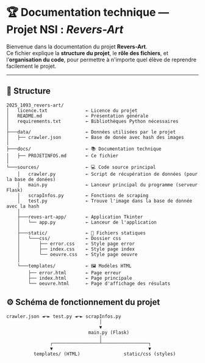 # 🏆 Documentation technique — Projet NSI : *Revers-Art*

Bienvenue dans la documentation du projet **Revers-Art**.  
Ce fichier explique la **structure du projet**, le **rôle des fichiers**, et l’**organisation du code**, pour permettre à n'importe quel élève de reprendre facilement le projet.

---

## 🌳 Structure

```text
2025_1093_revers-art/
│   licence.txt              ← Licence du projet
│   README.md                ← Présentation générale
│   requirements.txt         ← Bibliothèques Python nécessaires
│
├───data/                    ← Données utilisées par le projet
│   ├── crawler.json         ← Base de donée avec hash des images
│
├───docs/                    ← 📚 Documentation technique
│   ├── PROJETINFOS.md       ← Ce fichier
│
└───sources/                 ← 💻 Code source principal
    │   crawler.py           ← Script de récupération de données (pour la base de donées)
    │   main.py              ← Lanceur principal du programme (serveur Flask)
    │   scrapInfos.py        ← Fonctions de scraping
    │   test.py              ← Trouve l'image dans la base de donnée avec la hash
    │
    ├───reves-art-app/       ← Application Tkinter
    │   └── app.py           ← Lanceur de l'application
    │
    ├───static/              ← 🎨 Fichiers statiques
    │   └───css/             ← Dossier css
    │       ├── error.css    ← Style page error
    │       ├── index.css    ← Style page index
    │       └── oeuvre.css   ← Style page oeuvre
    │
    └───templates/           ← 🖼️ Modèles HTML
        ├── error.html       ← Page erreur
        ├── index.html       ← Page principale
        └── oeuvre.html      ← Page d'affichage des résulats
```

## ⚙️ Schéma de fonctionnement du projet
```
crawler.json ◄─► test.py ◄─► scrapInfos.py
                                  │
                                  ▼
                              main.py (Flask)
                                  │
                ┌─────────────────┴─────────────────┐
                ▼                                   ▼
          templates/ (HTML)                static/css (styles)
```
